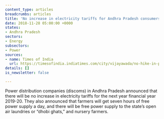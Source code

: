 ```yaml
---
content_type: articles
breadcrumbs: articles
title: 'No increase in electricity tariffs for Andhra Pradesh consumers in 2019-2020 '
date: 2018-11-28 05:00:00 +0000
states:
- Andhra Pradesh
sectors:
- Energy
subsectors:
- Power
sources:
- name: Times of India
  url: https://timesofindia.indiatimes.com/city/vijayawada/no-hike-in-power-tariff-in-andhra-pradesh-for-one-more-year/articleshowprint/66786276.cms
details: []
is_newsletter: false

---
```

Power distribution companies (discoms) in Andhra Pradesh announced that there will be no increase in electricity tariffs for the next year financial year 2019-20. They also announced that farmers will get seven hours of free power supply a day, and there will be free power supply to the state’s open air laundries or “dhobi ghats,” and nursery farmers. 
